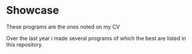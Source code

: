 # Showcase
These programs are the ones noted on my CV

Over the last year i made several programs of which the best are listed in this repository.
